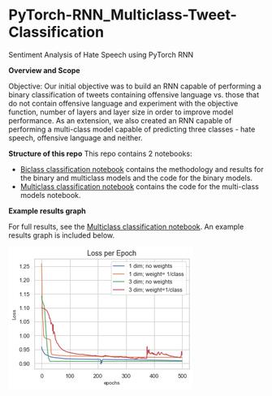 # PyTorch-RNN_Multiclass-Tweet-Classification
Sentiment Analysis of Hate Speech using PyTorch RNN

**Overview and Scope**

Objective: Our initial objective was to build an RNN capable of performing a binary classification of tweets containing offensive language vs. those that do not contain offensive language and experiment with the objective function, number of layers and layer size in order to improve model performance. As an extension, we also created an RNN capable of performing a multi-class model capable of predicting three classes - hate speech, offensive language and neither.
 
**Structure of this repo**
This repo contains 2 notebooks:

- [Biclass classification notebook](https://github.com/c-maine/PyTorch-RNN_Multiclass-Tweet-Classification/blob/master/biclass_RNN.ipynb) contains the methodology and results for the binary and multiclass models and the code for the binary models.
- [Multiclass classification notebook](https://github.com/c-maine/PyTorch-RNN_Multiclass-Tweet-Classification/blob/master/multiclass_RNN.ipynb) contains the code for the multi-class models notebook.

**Example results graph**

For full results, see the [Multiclass classification notebook](https://github.com/c-maine/PyTorch-RNN_Multiclass-Tweet-Classification/blob/master/multiclass_RNN.ipynb). An example results graph is included below. 

![alt text](https://github.com/c-maine/PyTorch-RNN_Multiclass-Tweet-Classification/blob/master/loss-per-epoch.png)
